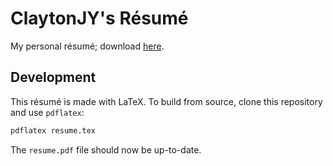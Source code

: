 # ClaytonJY's Résumé

My personal résumé; download [here](./resume.pdf).


## Development

This résumé is made with LaTeX. To build from source, clone this repository and use `pdflatex`:

```bash
pdflatex resume.tex
```

The `resume.pdf` file should now be up-to-date.
